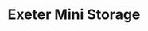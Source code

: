 ---
title: "Exeter Mini Storage"
url: /exeter/exeter-mini-storage-thames-road-east/
shop: Mieten
---